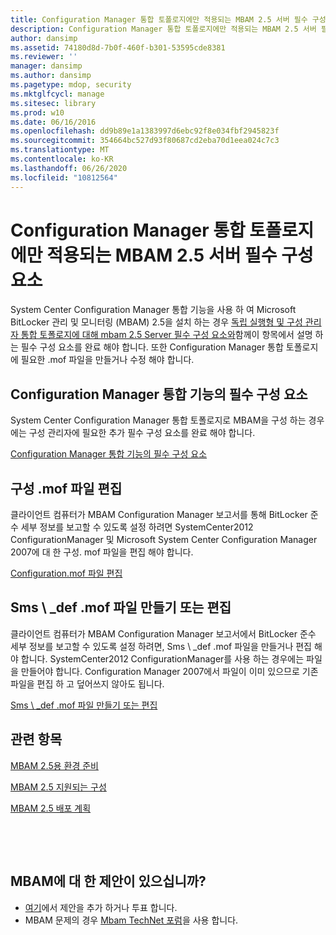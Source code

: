 ```yaml
---
title: Configuration Manager 통합 토폴로지에만 적용되는 MBAM 2.5 서버 필수 구성 요소
description: Configuration Manager 통합 토폴로지에만 적용되는 MBAM 2.5 서버 필수 구성 요소
author: dansimp
ms.assetid: 74180d8d-7b0f-460f-b301-53595cde8381
ms.reviewer: ''
manager: dansimp
ms.author: dansimp
ms.pagetype: mdop, security
ms.mktglfcycl: manage
ms.sitesec: library
ms.prod: w10
ms.date: 06/16/2016
ms.openlocfilehash: dd9b89e1a1383997d6ebc92f8e034fbf2945823f
ms.sourcegitcommit: 354664bc527d93f80687cd2eba70d1eea024c7c3
ms.translationtype: MT
ms.contentlocale: ko-KR
ms.lasthandoff: 06/26/2020
ms.locfileid: "10812564"
---
```

# Configuration Manager 통합 토폴로지에만 적용되는 MBAM 2.5 서버 필수 구성 요소


System Center Configuration Manager 통합 기능을 사용 하 여 Microsoft BitLocker 관리 및 모니터링 (MBAM) 2.5을 설치 하는 경우 [독립 실행형 및 구성 관리자 통합 토폴로지에 대해 mbam 2.5 Server 필수 구성 요소와](mbam-25-server-prerequisites-for-stand-alone-and-configuration-manager-integration-topologies.md)함께이 항목에서 설명 하는 필수 구성 요소를 완료 해야 합니다. 또한 Configuration Manager 통합 토폴로지에 필요한 .mof 파일을 만들거나 수정 해야 합니다.

## Configuration Manager 통합 기능의 필수 구성 요소


System Center Configuration Manager 통합 토폴로지로 MBAM을 구성 하는 경우에는 구성 관리자에 필요한 추가 필수 구성 요소를 완료 해야 합니다.

[Configuration Manager 통합 기능의 필수 구성 요소](prerequisites-for-the-configuration-manager-integration-feature.md)

## 구성 .mof 파일 편집


클라이언트 컴퓨터가 MBAM Configuration Manager 보고서를 통해 BitLocker 준수 세부 정보를 보고할 수 있도록 설정 하려면 SystemCenter2012 ConfigurationManager 및 Microsoft System Center Configuration Manager 2007에 대 한 구성. mof 파일을 편집 해야 합니다.

[Configuration.mof 파일 편집](edit-the-configurationmof-file-mbam-25.md)

## <a href="" id="create-or-edit-the-sms-def-mof-file"></a>Sms \ _def .mof 파일 만들기 또는 편집


클라이언트 컴퓨터가 MBAM Configuration Manager 보고서에서 BitLocker 준수 세부 정보를 보고할 수 있도록 설정 하려면, Sms \ _def .mof 파일을 만들거나 편집 해야 합니다. SystemCenter2012 ConfigurationManager를 사용 하는 경우에는 파일을 만들어야 합니다. Configuration Manager 2007에서 파일이 이미 있으므로 기존 파일을 편집 하 고 덮어쓰지 않아도 됩니다.

[Sms \ _def .mof 파일 만들기 또는 편집](create-or-edit-the-sms-defmof-file-mbam-25.md)


## 관련 항목


[MBAM 2.5용 환경 준비](preparing-your-environment-for-mbam-25.md)

[MBAM 2.5 지원되는 구성](mbam-25-supported-configurations.md)

[MBAM 2.5 배포 계획](planning-to-deploy-mbam-25.md)

 

 
## MBAM에 대 한 제안이 있으십니까?
- [여기](http://mbam.uservoice.com/forums/268571-microsoft-bitlocker-administration-and-monitoring)에서 제안을 추가 하거나 투표 합니다. 
- MBAM 문제의 경우 [Mbam TechNet 포럼](https://social.technet.microsoft.com/Forums/home?forum=mdopmbam)을 사용 합니다.




